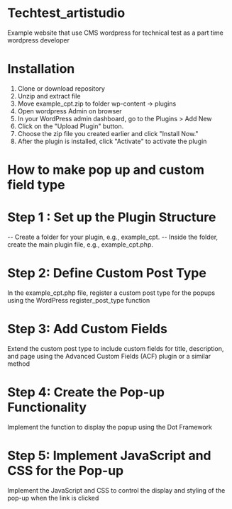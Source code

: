 # Techtest_artistudio
Example website that use CMS wordpress for technical test as a part time wordpress developer

# Installation
1. Clone or download repository
2. Unzip and extract file
3. Move example_cpt.zip to folder wp-content -> plugins
4. Open wordpress Admin on browser
5. In your WordPress admin dashboard, go to the Plugins > Add New
6. Click on the "Upload Plugin" button.
7. Choose the zip file you created earlier and click "Install Now."
8. After the plugin is installed, click "Activate" to activate the plugin

# How to make pop up and custom field type
# Step 1 : Set up the Plugin Structure
-- Create a folder for your plugin, e.g., example_cpt.
-- Inside the folder, create the main plugin file, e.g., example_cpt.php.

# Step 2: Define Custom Post Type
In the example_cpt.php file, register a custom post type for the popups using the WordPress register_post_type function

# Step 3: Add Custom Fields
Extend the custom post type to include custom fields for title, description, and page using the Advanced Custom Fields (ACF) plugin or a similar method

# Step 4: Create the Pop-up Functionality
Implement the function to display the popup using the Dot Framework

# Step 5: Implement JavaScript and CSS for the Pop-up
Implement the JavaScript and CSS to control the display and styling of the pop-up when the link is clicked